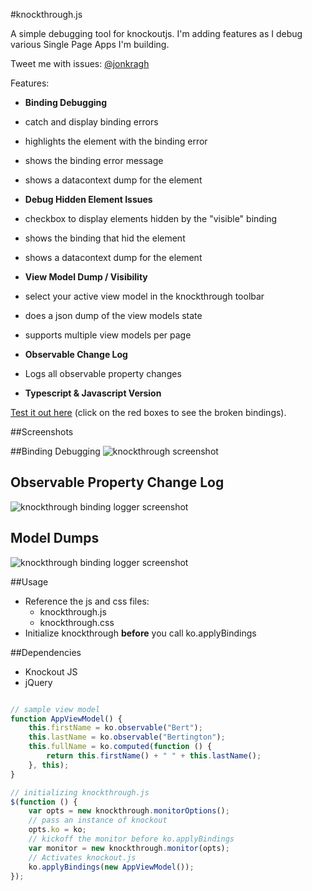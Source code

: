 #knockthrough.js

A simple debugging tool for knockoutjs.  I'm adding features as I debug various Single Page Apps I'm building.

Tweet me with issues: [@jonkragh](https://twitter.com/jonkragh)

Features:

- **Binding Debugging** 
 - catch and display binding errors
 - highlights the element with the binding error
 - shows the binding error message
 - shows a datacontext dump for the element
- **Debug Hidden Element Issues** 
 - checkbox to display elements hidden by the "visible" binding
 - shows the binding that hid the element
 - shows a datacontext dump for the element
- **View Model Dump / Visibility** 
 - select your active view model in the knockthrough toolbar
 - does a json dump of the view models state
 - supports multiple view models per page
- **Observable Change Log** 
 - Logs all observable property changes

- **Typescript & Javascript Version** 


[Test it out here](http://htmlpreview.github.io/?https://github.com/JonKragh/knockthrough/blob/master/default.htm)
 (click on the red boxes to see the broken bindings). 

##Screenshots

##Binding Debugging
![knockthrough screenshot](https://raw.github.com/JonKragh/knockthrough/master/screenshot.png)

## Observable Property Change Log
![knockthrough binding logger screenshot](https://raw.github.com/JonKragh/knockthrough/master/model-log-screenshot.png)

## Model Dumps
![knockthrough binding logger screenshot](https://raw.github.com/JonKragh/knockthrough/master/screenshot-model-dump.png)

##Usage

- Reference the js and css files:
  - knockthrough.js
  - knockthrough.css
 - Initialize knockthrough **before** you call ko.applyBindings

##Dependencies
- Knockout JS
- jQuery


```javascript

// sample view model
function AppViewModel() {
    this.firstName = ko.observable("Bert");
    this.lastName = ko.observable("Bertington");
    this.fullName = ko.computed(function () {
        return this.firstName() + " " + this.lastName();
    }, this);
}

// initializing knockthrough.js
$(function () {
    var opts = new knockthrough.monitorOptions();
    // pass an instance of knockout
    opts.ko = ko;
    // kickoff the monitor before ko.applyBindings
    var monitor = new knockthrough.monitor(opts);
    // Activates knockout.js
    ko.applyBindings(new AppViewModel());
});
```